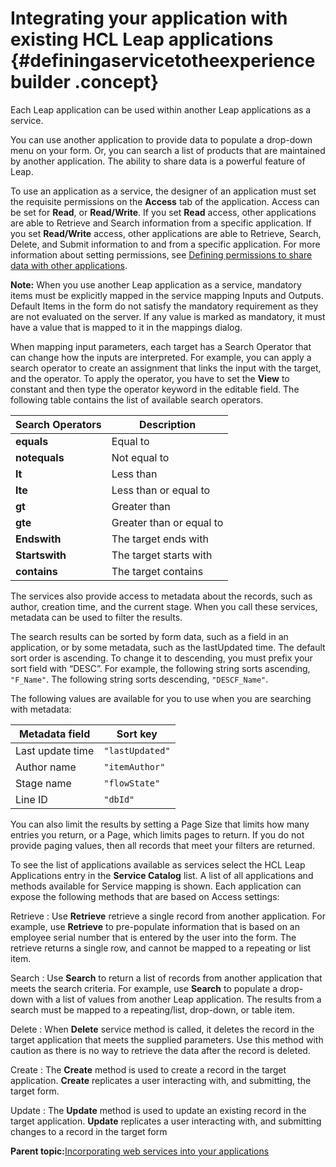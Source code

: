 # Integrating your application with existing HCL Leap applications {#definingaservicetotheexperiencebuilder .concept}

Each Leap application can be used within another Leap applications as a service.

You can use another application to provide data to populate a drop-down menu on your form. Or, you can search a list of products that are maintained by another application. The ability to share data is a powerful feature of Leap.

To use an application as a service, the designer of an application must set the requisite permissions on the **Access** tab of the application. Access can be set for **Read**, or **Read/Write**. If you set **Read** access, other applications are able to Retrieve and Search information from a specific application. If you set **Read/Write** access, other applications are able to Retrieve, Search, Delete, and Submit information to and from a specific application. For more information about setting permissions, see [Defining permissions to share data with other applications](se_permission_for_sharing_data_with_other_apps.md).

**Note:** When you use another Leap application as a service, mandatory items must be explicitly mapped in the service mapping Inputs and Outputs. Default Items in the form do not satisfy the mandatory requirement as they are not evaluated on the server. If any value is marked as mandatory, it must have a value that is mapped to it in the mappings dialog.

When mapping input parameters, each target has a Search Operator that can change how the inputs are interpreted. For example, you can apply a search operator to create an assignment that links the input with the target, and the operator. To apply the operator, you have to set the **View** to constant and then type the operator keyword in the editable field. The following table contains the list of available search operators.

|Search Operators|Description|
|----------------|-----------|
|**equals**|Equal to|
|**notequals**|Not equal to|
|**lt**|Less than|
|**lte**|Less than or equal to|
|**gt**|Greater than|
|**gte**|Greater than or equal to|
|**Endswith**|The target ends with|
|**Startswith**|The target starts with|
|**contains**|The target contains|

The services also provide access to metadata about the records, such as author, creation time, and the current stage. When you call these services, metadata can be used to filter the results.

The search results can be sorted by form data, such as a field in an application, or by some metadata, such as the lastUpdated time. The default sort order is ascending. To change it to descending, you must prefix your sort field with “DESC”. For example, the following string sorts ascending, `"F_Name"`. The following string sorts descending, `"DESCF_Name"`.

The following values are available for you to use when you are searching with metadata:

|Metadata field|Sort key|
|--------------|--------|
|Last update time|`"lastUpdated"`|
|Author name|`"itemAuthor"`|
|Stage name|`"flowState"`|
|Line ID|`"dbId"`|

You can also limit the results by setting a Page Size that limits how many entries you return, or a Page, which limits pages to return. If you do not provide paging values, then all records that meet your filters are returned.

To see the list of applications available as services select the HCL Leap Applications entry in the **Service Catalog** list. A list of all applications and methods available for Service mapping is shown. Each application can expose the following methods that are based on Access settings:

Retrieve
:   Use **Retrieve** retrieve a single record from another application. For example, use **Retrieve** to pre-populate information that is based on an employee serial number that is entered by the user into the form. The retrieve returns a single row, and cannot be mapped to a repeating or list item.

Search
:   Use **Search** to return a list of records from another application that meets the search criteria. For example, use **Search** to populate a drop-down with a list of values from another Leap application. The results from a search must be mapped to a repeating/list, drop-down, or table item.

Delete
:   When **Delete** service method is called, it deletes the record in the target application that meets the supplied parameters. Use this method with caution as there is no way to retrieve the data after the record is deleted.

Create
:   The **Create** method is used to create a record in the target application. **Create** replicates a user interacting with, and submitting, the target form.

Update
:   The **Update** method is used to update an existing record in the target application. **Update** replicates a user interacting with, and submitting changes to a record in the target form

**Parent topic:**[Incorporating web services into your applications](cr_using_apps_as_services_toc.md)

